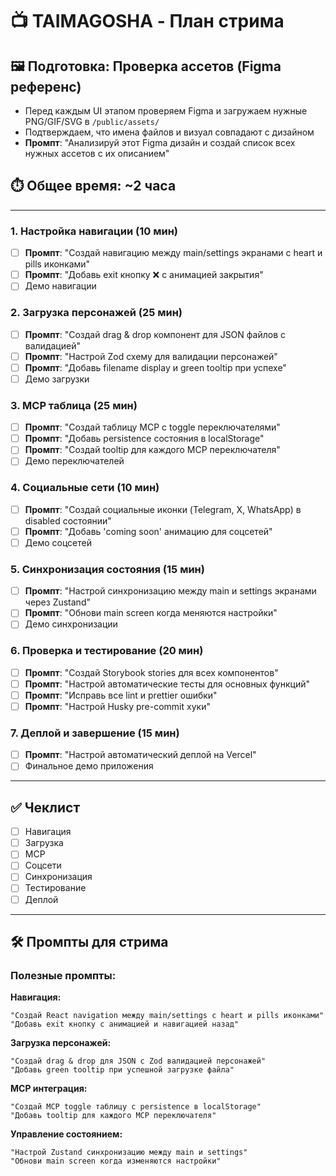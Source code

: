 # 📺 TAIMAGOSHA - План стрима

## 🖼️ Подготовка: Проверка ассетов (Figma референс)

- Перед каждым UI этапом проверяем Figma и загружаем нужные PNG/GIF/SVG в `/public/assets/`
- Подтверждаем, что имена файлов и визуал совпадают с дизайном
- **Промпт**: "Анализируй этот Figma дизайн и создай список всех нужных ассетов с их описанием"

## ⏱️ Общее время: ~2 часа

---

### 1. Настройка навигации (10 мин)

- [ ] **Промпт**: "Создай навигацию между main/settings экранами с heart и pills иконками"
- [ ] **Промпт**: "Добавь exit кнопку ❌ с анимацией закрытия"
- [ ] Демо навигации

### 2. Загрузка персонажей (25 мин)

- [ ] **Промпт**: "Создай drag & drop компонент для JSON файлов с валидацией"
- [ ] **Промпт**: "Настрой Zod схему для валидации персонажей"
- [ ] **Промпт**: "Добавь filename display и green tooltip при успехе"
- [ ] Демо загрузки

### 3. MCP таблица (25 мин)

- [ ] **Промпт**: "Создай таблицу MCP с toggle переключателями"
- [ ] **Промпт**: "Добавь persistence состояния в localStorage"
- [ ] **Промпт**: "Создай tooltip для каждого MCP переключателя"
- [ ] Демо переключателей

### 4. Социальные сети (10 мин)

- [ ] **Промпт**: "Создай социальные иконки (Telegram, X, WhatsApp) в disabled состоянии"
- [ ] **Промпт**: "Добавь 'coming soon' анимацию для соцсетей"
- [ ] Демо соцсетей

### 5. Синхронизация состояния (15 мин)

- [ ] **Промпт**: "Настрой синхронизацию между main и settings экранами через Zustand"
- [ ] **Промпт**: "Обнови main screen когда меняются настройки"
- [ ] Демо синхронизации

### 6. Проверка и тестирование (20 мин)

- [ ] **Промпт**: "Создай Storybook stories для всех компонентов"
- [ ] **Промпт**: "Настрой автоматические тесты для основных функций"
- [ ] **Промпт**: "Исправь все lint и prettier ошибки"
- [ ] **Промпт**: "Настрой Husky pre-commit хуки"

### 7. Деплой и завершение (15 мин)

- [ ] **Промпт**: "Настрой автоматический деплой на Vercel"
- [ ] Финальное демо приложения

---

## ✅ Чеклист

- [ ] Навигация
- [ ] Загрузка
- [ ] MCP
- [ ] Соцсети
- [ ] Синхронизация
- [ ] Тестирование
- [ ] Деплой

---

## 🛠️ Промпты для стрима

### Полезные промпты:

**Навигация:**

```
"Создай React navigation между main/settings с heart и pills иконками"
"Добавь exit кнопку с анимацией и навигацией назад"
```

**Загрузка персонажей:**

```
"Создай drag & drop для JSON с Zod валидацией персонажей"
"Добавь green tooltip при успешной загрузке файла"
```

**MCP интеграция:**

```
"Создай MCP toggle таблицу с persistence в localStorage"
"Добавь tooltip для каждого MCP переключателя"
```

**Управление состоянием:**

```
"Настрой Zustand синхронизацию между main и settings"
"Обнови main screen когда изменяются настройки"
```
